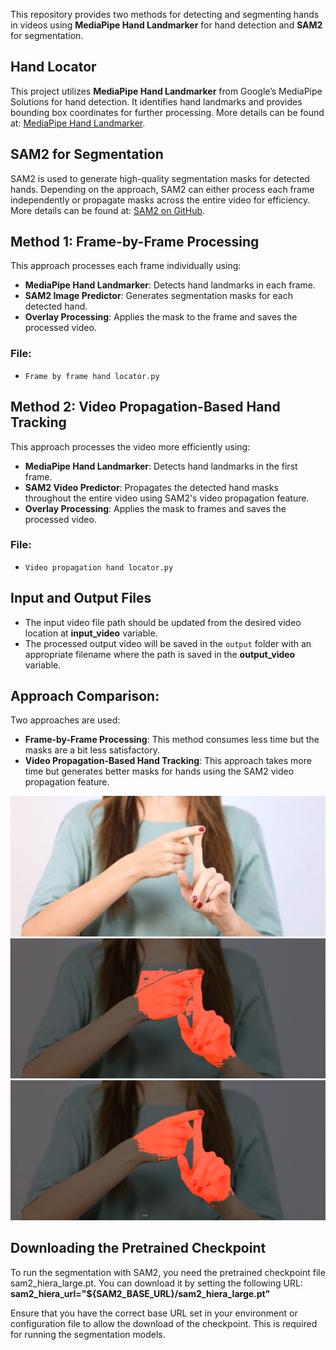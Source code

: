 This repository provides two methods for detecting and segmenting hands in videos using **MediaPipe Hand Landmarker** for hand detection and **SAM2** for segmentation.

## Hand Locator
This project utilizes **MediaPipe Hand Landmarker** from Google’s MediaPipe Solutions for hand detection. It identifies hand landmarks and provides bounding box coordinates for further processing. More details can be found at: [MediaPipe Hand Landmarker](https://ai.google.dev/edge/mediapipe/solutions/vision/hand_landmarker).

## SAM2 for Segmentation
SAM2 is used to generate high-quality segmentation masks for detected hands. Depending on the approach, SAM2 can either process each frame independently or propagate masks across the entire video for efficiency. More details can be found at: [SAM2 on GitHub](https://github.com/facebookresearch/sam2).

## Method 1: Frame-by-Frame Processing
This approach processes each frame individually using:
- **MediaPipe Hand Landmarker**: Detects hand landmarks in each frame.
- **SAM2 Image Predictor**: Generates segmentation masks for each detected hand.
- **Overlay Processing**: Applies the mask to the frame and saves the processed video.

### File:
- `Frame by frame hand locator.py`

## Method 2: Video Propagation-Based Hand Tracking
This approach processes the video more efficiently using:
- **MediaPipe Hand Landmarker**: Detects hand landmarks in the first frame.
- **SAM2 Video Predictor**: Propagates the detected hand masks throughout the entire video using SAM2's video propagation feature.
- **Overlay Processing**: Applies the mask to frames and saves the processed video.

### File:
- `Video propagation hand locator.py`

## Input and Output Files
- The input video file path should be updated from the desired video location at **input_video** variable.
- The processed output video will be saved in the `output` folder with an appropriate filename where the path is saved in the **output_video** variable.

## Approach Comparison:
Two approaches are used:
- **Frame-by-Frame Processing**: This method consumes less time but the masks are a bit less satisfactory.
- **Video Propagation-Based Hand Tracking**: This approach takes more time but generates better masks for hands using the SAM2 video propagation feature.

![Original Image](ori.jpg)
![Frame-by-Frame Method](frame.jpg)
![Video Propagation Method](video.jpg)

## Downloading the Pretrained Checkpoint
To run the segmentation with SAM2, you need the pretrained checkpoint file sam2_hiera_large.pt. You can download it by setting the following URL:
**sam2_hiera_url="${SAM2_BASE_URL}/sam2_hiera_large.pt"**

Ensure that you have the correct base URL set in your environment or configuration file to allow the download of the checkpoint. This is required for running the segmentation models.